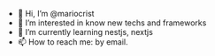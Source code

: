 - 👋 Hi, I’m @mariocrist
- 👀 I’m interested in know new techs and frameworks
- 🌱 I’m currently learning nestjs, nextjs
- 📫 How to reach me: by email.

<!---
mariocrist/mariocrist is a ✨ special ✨ repository because its `README.md` (this file) appears on your GitHub profile.
You can click the Preview link to take a look at your changes.
--->
